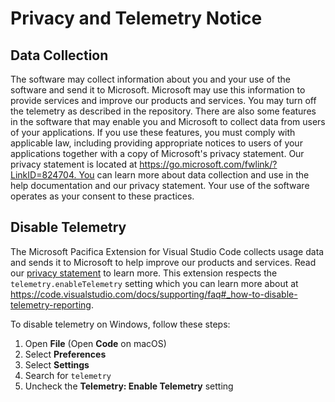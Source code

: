 # Privacy and Telemetry Notice

## Data Collection

The software may collect information about you and your use of the software and send it to Microsoft. Microsoft may use this information to provide services and improve our products and services. You may turn off the telemetry as described in the repository. There are also some features in the software that may enable you and Microsoft to collect data from users of your applications. If you use these features, you must comply with applicable law, including providing appropriate notices to users of your applications together with a copy of Microsoft's privacy statement. Our privacy statement is located at https://go.microsoft.com/fwlink/?LinkID=824704​​​​​​​. You can learn more about data collection and use in the help documentation and our privacy statement. Your use of the software operates as your consent to these practices.

## Disable Telemetry

The Microsoft Pacifica Extension for Visual Studio Code collects usage
data and sends it to Microsoft to help improve our products and
services. Read our
[privacy statement](https://privacy.microsoft.com/privacystatement) to
learn more. This extension respects the `telemetry.enableTelemetry`
setting which you can learn more about at
https://code.visualstudio.com/docs/supporting/faq#_how-to-disable-telemetry-reporting.

To disable telemetry on Windows, follow these steps:
1) Open **File** (Open **Code** on macOS)
2) Select **Preferences**
3) Select **Settings**
4) Search for `telemetry`
5) Uncheck the **Telemetry: Enable Telemetry** setting